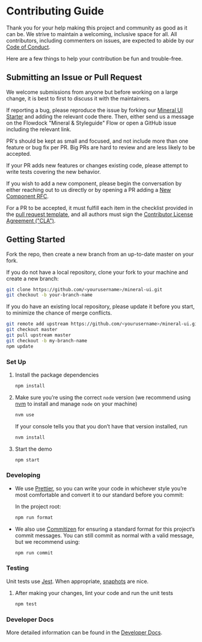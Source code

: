 # Contributing Guide

Thank you for your help making this project and community as good as it can be. We strive to maintain a welcoming, inclusive space for all. All contributors, including commenters on issues, are expected to abide by our [Code of Conduct](./CODE_OF_CONDUCT.md).

Here are a few things to help your contribution be fun and trouble-free.


## Submitting an Issue or Pull Request

We welcome submissions from anyone but before working on a large change, it is best to first to discuss it with the maintainers.

If reporting a bug, please reproduce the issue by forking our [Mineral UI Starter](https://codesandbox.io/s/v410y75m0) and adding the relevant code there. Then, either send us a message on the Flowdock "Mineral & Styleguide" Flow or open a GitHub issue including the relevant link.

PR's should be kept as small and focused, and not include more than one feature or bug fix per PR. Big PRs are hard to review and are less likely to be accepted.

If your PR adds new features or changes existing code, please attempt to write tests covering the new behavior.

If you wish to add a new component, please begin the conversation by either reaching out to us directly or by opening a PR adding a [New Component RFC](./docs/rfcs/_new-component.md).

For a PR to be accepted, it must fulfill each item in the checklist provided in the [pull request template](./.github/PULL_REQUEST_TEMPLATE.md), and all authors must sign the [Contributor License Agreement ("CLA")](https://cla-assistant.io/mineral-ui/mineral-ui).


## Getting Started

Fork the repo, then create a new branch from an up-to-date master on your fork.

If you do not have a local repository, clone your fork to your machine and create a new branch:

```sh
git clone https://github.com/<yourusername>/mineral-ui.git
git checkout -b your-branch-name
```

If you do have an existing local repository, please update it before you start, to minimize the chance of merge conflicts.

```sh
git remote add upstream https://github.com/<yourusername>/mineral-ui.git
git checkout master
git pull upstream master
git checkout -b my-branch-name
npm update
```


### Set Up

1. Install the package dependencies

    ```sh
    npm install
    ```

1. Make sure you’re using the correct `node` version (we recommend using [nvm](https://github.com/creationix/nvm) to install and manage `node` on your machine)

    ```sh
    nvm use
    ```

    If your console tells you that you don’t have that version installed, run

    ```sh
    nvm install
    ```

1. Start the demo

    ```sh
    npm start
    ```


### Developing

- We use [Prettier](https://github.com/prettier/prettier), so you can write your code in whichever style you’re most comfortable and convert it to our standard before you commit:

    In the project root:

    ```sh
    npm run format
    ```

- We also use [Commitizen](https://github.com/commitizen/cz-cli) for ensuring a standard format for this project’s commit messages. You can still commit as normal with a valid message, but we recommend using:

    ```sh
    npm run commit
    ```


### Testing

Unit tests use [Jest](https://github.com/facebook/jest). When appropriate, [snaphots](http://facebook.github.io/jest/docs/snapshot-testing.html) are nice.

1. After making your changes, lint your code and run the unit tests

    ```sh
    npm test
    ```


### Developer Docs

More detailed information can be found in the [Developer Docs](./docs/README.md).
